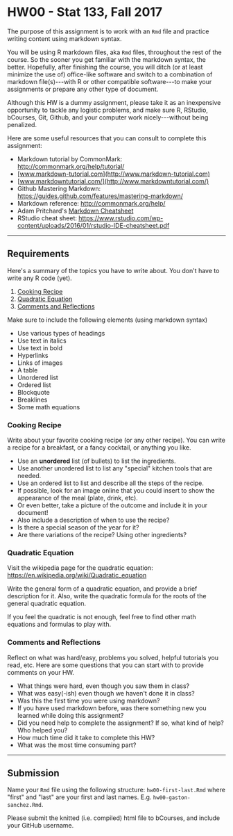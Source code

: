 HW00 - Stat 133, Fall 2017
================

The purpose of this assignment is to work with an `Rmd` file and practice writing content using markdown syntax.

You will be using R markdown files, aka `Rmd` files, throughout the rest of the course. So the sooner you get familiar with the markdown syntax, the better. Hopefully, after finishing the course, you will ditch (or at least minimize the use of) office-like software and switch to a combination of markdown file(s)---with R or other compatible software---to make your assignments or prepare any other type of document.

Although this HW is a dummy assignment, please take it as an inexpensive opportunity to tackle any logistic problems, and make sure R, RStudio, bCourses, Git, Github, and your computer work nicely---without being penalized.

Here are some useful resources that you can consult to complete this assignment:

-   Markdown tutorial by CommonMark: <http://commonmark.org/help/tutorial/>
-   [www.markdown-tutorial.com](http://www.markdown-tutorial.com)
-   [www.markdowntutorial.com/](http://www.markdowntutorial.com/)
-   Github Mastering Markdown: <https://guides.github.com/features/mastering-markdown/>
-   Markdown reference: <http://commonmark.org/help/>
-   Adam Pritchard's [Markdown Cheatsheet](https://github.com/adam-p/markdown-here/wiki/Markdown-Cheatsheet)
-   RStudio cheat sheet: <https://www.rstudio.com/wp-content/uploads/2016/01/rstudio-IDE-cheatsheet.pdf>

------------------------------------------------------------------------

Requirements
------------

Here's a summary of the topics you have to write about. You don't have to write any R code (yet).

1.  [Cooking Recipe](#cooking-recipe)
2.  [Quadratic Equation](#quadratic-equation)
3.  [Comments and Reflections](#comments-and-reflections)

Make sure to include the following elements (using markdown syntax)

-   Use various types of headings
-   Use text in italics
-   Use text in bold
-   Hyperlinks
-   Links of images
-   A table
-   Unordered list
-   Ordered list
-   Blockquote
-   Breaklines
-   Some math equations

### Cooking Recipe

Write about your favorite cooking recipe (or any other recipe). You can write a recipe for a breakfast, or a fancy cocktail, or anything you like.

-   Use an **unordered** list (of bullets) to list the ingredients.
-   Use another unordered list to list any "special" kitchen tools that are needed.
-   Use an ordered list to list and describe all the steps of the recipe.
-   If possible, look for an image online that you could insert to show the appearance of the meal (plate, drink, etc).
-   Or even better, take a picture of the outcome and include it in your document!
-   Also include a description of when to use the recipe?
-   Is there a special season of the year for it?
-   Are there variations of the recipe? Using other ingredients?

### Quadratic Equation

Visit the wikipedia page for the quadratic equation: <https://en.wikipedia.org/wiki/Quadratic_equation>

Write the general form of a quadratic equation, and provide a brief description for it. Also, write the quadratic formula for the roots of the general quadratic equation.

If you feel the quadratic is not enough, feel free to find other math equations and formulas to play with.

### Comments and Reflections

Reflect on what was hard/easy, problems you solved, helpful tutorials you read, etc. Here are some questions that you can start with to provide comments on your HW.

-   What things were hard, even though you saw them in class?
-   What was easy(-ish) even though we haven't done it in class?
-   Was this the first time you were using markdown?
-   If you have used markdown before, was there something new you learned while doing this assignment?
-   Did you need help to complete the assignment? If so, what kind of help? Who helped you?
-   How much time did it take to complete this HW?
-   What was the most time consuming part?

------------------------------------------------------------------------

Submission
----------

Name your `Rmd` file using the following structure: `hw00-first-last.Rmd` where "first" and "last" are your first and last names. E.g. `hw00-gaston-sanchez.Rmd`.

Please submit the knitted (i.e. compiled) html file to bCourses, and include your GitHub username.

